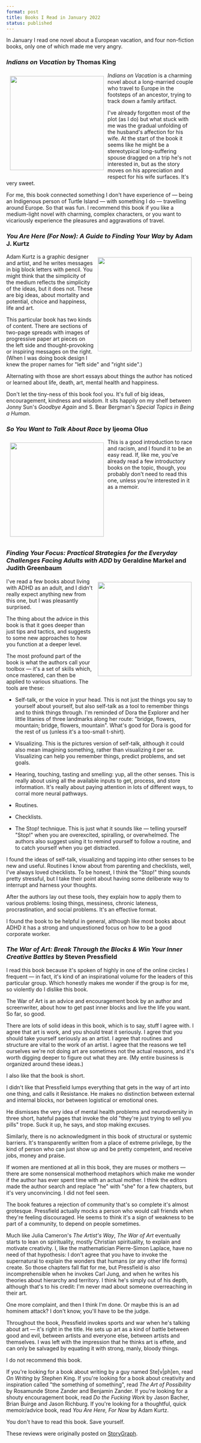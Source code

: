 ```yaml
---
format: post
title: Books I Read in January 2022
status: published
---
```


In January I read one novel about a European vacation, and four non-fiction books, only one of which made me very angry.

### *Indians on Vacation* by Thomas King

<img src="/images/king-indians.jpg" width="250px" style="float: left; padding:10px;">

*Indians on Vacation* is a charming novel about a long-married couple who travel to Europe in the footsteps of an ancestor, trying to track down a family artifact. 

I've already forgotten most of the plot (as I do) but what stuck with me was the gradual unfolding of the husband's affection for his wife. At the start of the book it seems like he might be a stereotypical long-suffering spouse dragged on a trip he's not interested in, but as the story moves on his appreciation and respect for his wife surfaces. It's very sweet.

For me, this book connected something I don't have experience of — being an Indigenous person of Turtle Island — with something I do — travelling around Europe. So that was fun. I recommend this book if you like a medium-light novel with charming, complex characters, or you want to vicariously experience the pleasures and aggravations of travel.

### *You Are Here (For Now): A Guide to Finding Your Way* by Adam J. Kurtz

<img src="/images/kurtz-yahfn.jpg" width="250px" style="float: right; padding:10px;">

Adam Kurtz is a graphic designer and artist, and he writes messages in big block letters with pencil. You might think that the simplicity of the medium reflects the simplicity of the ideas, but it does not. These are big ideas, about mortality and potential, choice and happiness, life and art.

This particular book has two kinds of content. There are sections of two-page spreads with images of progressive paper art pieces on the left side and thought-provoking or inspiring messages on the right. (When I was doing book design I knew the proper names for "left side" and "right side".)

Alternating with those are short essays about things the author has noticed or learned about life, death, art, mental health and happiness.

Don't let the tiny-ness of this book fool you. It's full of big ideas, encouragement, kindness and wisdom. It sits happily on my shelf between Jonny Sun's *Goodbye Again* and S. Bear Bergman's *Special Topics in Being a Human*.

### *So You Want to Talk About Race* by Ijeoma Oluo

<img src="/images/oluo-talk.jpg" width="250px" style="float: left; padding:10px;">

This is a good introduction to race and racism, and I found it to be an easy read. If, like me, you've already read a few introductory books on the topic, though, you probably don't need to read this one, unless you're interested in it as a memoir.

<br clear="all" />

### *Finding Your Focus: Practical Strategies for the Everyday Challenges Facing Adults with ADD* by Geraldine Markel and Judith Greenbaum

<img src="/images/markel-focus.jpg" width="250px" style="float: right; padding:10px;">

I've read a few books about living with ADHD as an adult, and I didn't really expect anything new from this one, but I was pleasantly surprised.

The thing about the advice in this book is that it goes deeper than just tips and tactics, and suggests to some new approaches to how you function at a deeper level.

The most profound part of the book is what the authors call your toolbox — it's a set of skills which, once mastered, can then be applied to various situations. The tools are these:

- Self-talk, or the voice in your head. This is not just the things you say to yourself about yourself, but also self-talk as a tool to remember things and to think things through. I'm reminded of Dora the Explorer and her little litanies of three landmarks along her route: "bridge, flowers, mountain; bridge, flowers, mountain". What's good for Dora is good for the rest of us (unless it's a too-small t-shirt).

- Visualizing. This is the pictures version of self-talk, although it could also mean imagining something, rather than visualizing it per se. Visualizing can help you remember things, predict problems, and set goals.

- Hearing, touching, tasting and smelling: yup, all the other senses. This is really about using all the available inputs to get, process, and store information. It's really about paying attention in lots of different ways, to corral more neural pathways.

- Routines. 

- Checklists.

- The Stop! technique. This is just what it sounds like — telling yourself "Stop!" when you are overexcited, spiralling, or overwhelmed. The authors also suggest using it to remind yourself to follow a routine, and to catch yourself when you get distracted.


I found the ideas of self-talk, visualizing and tapping into other senses to be new and useful. Routines I know about from parenting and checklists, well, I've always loved checklists. To be honest, I think the "Stop!" thing sounds pretty stressful, but I take their point about having some deliberate way to interrupt and harness your thoughts.

After the authors lay out these tools, they explain how to apply them to various problems: losing things, messiness, chronic lateness, procrastination, and social problems. It's an effective format. 

I found the book to be helpful in general, although like most books about ADHD it has a strong and unquestioned focus on how to be a good corporate worker.

### *The War of Art: Break Through the Blocks & Win Your Inner Creative Battles* by Steven Pressfield

I read this book because it's spoken of highly in one of the online circles I frequent — in fact, it's kind of an inspirational volume for the leaders of this particular group. Which honestly makes me wonder if the group is for me, so violently do I dislike this book.

The War of Art is an advice and encouragement book by an author and screenwriter, about how to get past inner blocks and live the life you want. So far, so good.

There are lots of solid ideas in this book, which is to say, stuff I agree with. I agree that art is work, and you should treat it seriously. I agree that you should take yourself seriously as an artist. I agree that routines and structure are vital to the work of an artist. I agree that the reasons we tell ourselves we're not doing art are sometimes not the actual reasons, and it's worth digging deeper to figure out what they are. (My entire business is organized around these ideas.)

I also like that the book is short.

I didn't like that Pressfield lumps everything that gets in the way of art into one thing, and calls it Resistance. He makes no distinction between external and internal blocks, nor between logistical or emotional ones.

He dismisses the very idea of mental health problems and neurodiversity in three short, hateful pages that invoke the old "they're just trying to sell you pills" trope. Suck it up, he says, and stop making excuses.

Similarly, there is no acknowledgment in this book of structural or systemic barriers. It's transparently written from a place of extreme privilege, by the kind of person who can just show up and be pretty competent, and receive jobs, money and praise.

If women are mentioned at all in this book, they are muses or mothers — there are some nonsensical motherhood metaphors which make me wonder if the author has ever spent time with an actual mother. I think the editors made the author search and replace "he" with "she" for a few chapters, but it's very unconvincing. I did not feel seen.

The book features a rejection of community that's so complete it's almost grotesque. Pressfield actually mocks a person who would call friends when they're feeling discouraged. He seems to think it's a sign of weakness to be part of a community, to depend on people sometimes.

Much like Julia Cameron's *The Artist's Way*, *The War of Art* eventually starts to lean on spirituality, mostly Christian spirituality, to explain and motivate creativity. I, like the mathematician Pierre-Simon Laplace, have no need of that hypothesis: I don't agree that you have to invoke the supernatural to explain the wonders that humans (or any other life forms) create. So those chapters fall flat for me, but Pressfield is also incomprehensible when he invokes Carl Jung, and when he writes his theories about hierarchy and territory. I think he's simply out of his depth, although that's to his credit: I'm never mad about someone overreaching in their art.

One more complaint, and then I think I'm done. Or maybe this is an ad hominem attack? I don't know, you'll have to be the judge.

Throughout the book, Pressfield invokes sports and war when he's talking about art — it's right in the title. He sets up art as a kind of battle between good and evil, between artists and everyone else, between artists and themselves. I was left with the impression that he thinks art is effete, and can only be salvaged by equating it with strong, manly, bloody things.

I do not recommend this book.

If you're looking for a book about writing by a guy named Ste[v|ph]en, read *On Writing* by Stephen King. If you're looking for a book about creativity and inspiration called "the something of something", read *The Art of Possibility* by Rosamunde Stone Zander and Benjamin Zander. If you're looking for a shouty encouragement book, read *Do the Fucking Work* by Jason Bacher, Brian Buirge and Jason Richburg. If you're looking for a thoughtful, quick memoir/advice book, read *You Are Here, For Now* by Adam Kurtz. 

You don't have to read this book. Save yourself.

These reviews were originally posted on [StoryGraph](https://app.thestorygraph.com/profile/amyrhoda). 

